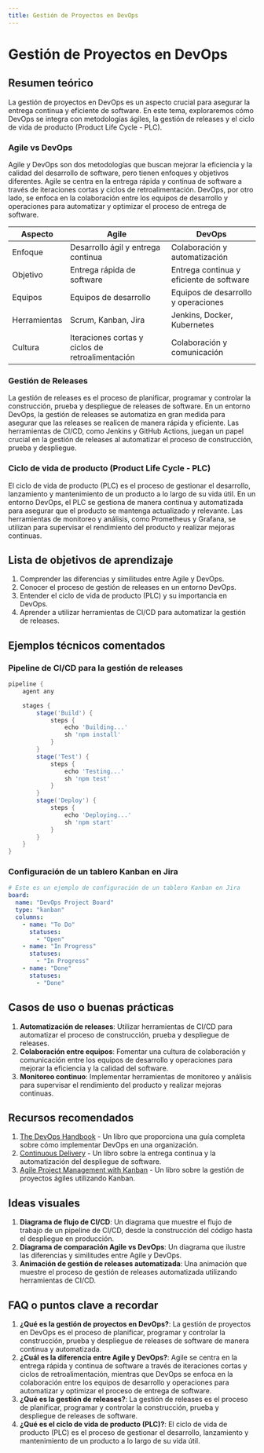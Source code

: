 ```yaml
---
title: Gestión de Proyectos en DevOps
---
```


# Gestión de Proyectos en DevOps

## Resumen teórico

La gestión de proyectos en DevOps es un aspecto crucial para asegurar la entrega continua y eficiente de software. En este tema, exploraremos cómo DevOps se integra con metodologías ágiles, la gestión de releases y el ciclo de vida de producto (Product Life Cycle - PLC).

### Agile vs DevOps

Agile y DevOps son dos metodologías que buscan mejorar la eficiencia y la calidad del desarrollo de software, pero tienen enfoques y objetivos diferentes. Agile se centra en la entrega rápida y continua de software a través de iteraciones cortas y ciclos de retroalimentación. DevOps, por otro lado, se enfoca en la colaboración entre los equipos de desarrollo y operaciones para automatizar y optimizar el proceso de entrega de software.

| Aspecto         | Agile                                      | DevOps                                      |
|-----------------|--------------------------------------------|---------------------------------------------|
| Enfoque         | Desarrollo ágil y entrega continua         | Colaboración y automatización               |
| Objetivo        | Entrega rápida de software                 | Entrega continua y eficiente de software    |
| Equipos         | Equipos de desarrollo                      | Equipos de desarrollo y operaciones         |
| Herramientas    | Scrum, Kanban, Jira                        | Jenkins, Docker, Kubernetes                 |
| Cultura         | Iteraciones cortas y ciclos de retroalimentación | Colaboración y comunicación                 |

### Gestión de Releases

La gestión de releases es el proceso de planificar, programar y controlar la construcción, prueba y despliegue de releases de software. En un entorno DevOps, la gestión de releases se automatiza en gran medida para asegurar que las releases se realicen de manera rápida y eficiente. Las herramientas de CI/CD, como Jenkins y GitHub Actions, juegan un papel crucial en la gestión de releases al automatizar el proceso de construcción, prueba y despliegue.

### Ciclo de vida de producto (Product Life Cycle - PLC)

El ciclo de vida de producto (PLC) es el proceso de gestionar el desarrollo, lanzamiento y mantenimiento de un producto a lo largo de su vida útil. En un entorno DevOps, el PLC se gestiona de manera continua y automatizada para asegurar que el producto se mantenga actualizado y relevante. Las herramientas de monitoreo y análisis, como Prometheus y Grafana, se utilizan para supervisar el rendimiento del producto y realizar mejoras continuas.

## Lista de objetivos de aprendizaje

1. Comprender las diferencias y similitudes entre Agile y DevOps.
2. Conocer el proceso de gestión de releases en un entorno DevOps.
3. Entender el ciclo de vida de producto (PLC) y su importancia en DevOps.
4. Aprender a utilizar herramientas de CI/CD para automatizar la gestión de releases.

## Ejemplos técnicos comentados

### Pipeline de CI/CD para la gestión de releases

```groovy
pipeline {
    agent any

    stages {
        stage('Build') {
            steps {
                echo 'Building...'
                sh 'npm install'
            }
        }
        stage('Test') {
            steps {
                echo 'Testing...'
                sh 'npm test'
            }
        }
        stage('Deploy') {
            steps {
                echo 'Deploying...'
                sh 'npm start'
            }
        }
    }
}
```

### Configuración de un tablero Kanban en Jira

```yaml
# Este es un ejemplo de configuración de un tablero Kanban en Jira
board:
  name: "DevOps Project Board"
  type: "kanban"
  columns:
    - name: "To Do"
      statuses:
        - "Open"
    - name: "In Progress"
      statuses:
        - "In Progress"
    - name: "Done"
      statuses:
        - "Done"
```

## Casos de uso o buenas prácticas

1. **Automatización de releases**: Utilizar herramientas de CI/CD para automatizar el proceso de construcción, prueba y despliegue de releases.
2. **Colaboración entre equipos**: Fomentar una cultura de colaboración y comunicación entre los equipos de desarrollo y operaciones para mejorar la eficiencia y la calidad del software.
3. **Monitoreo continuo**: Implementar herramientas de monitoreo y análisis para supervisar el rendimiento del producto y realizar mejoras continuas.

## Recursos recomendados

1. [The DevOps Handbook](https://www.amazon.com/DevOps-Handbook-World-Class-Reliability-Organizations/dp/1942788002) - Un libro que proporciona una guía completa sobre cómo implementar DevOps en una organización.
2. [Continuous Delivery](https://www.amazon.com/Continuous-Delivery-Deployment-Automation-Addison-Wesley/dp/0321601912) - Un libro sobre la entrega continua y la automatización del despliegue de software.
3. [Agile Project Management with Kanban](https://www.amazon.com/Agile-Project-Management-Kanban-Eric/dp/0735698953) - Un libro sobre la gestión de proyectos ágiles utilizando Kanban.

## Ideas visuales

1. **Diagrama de flujo de CI/CD**: Un diagrama que muestre el flujo de trabajo de un pipeline de CI/CD, desde la construcción del código hasta el despliegue en producción.
2. **Diagrama de comparación Agile vs DevOps**: Un diagrama que ilustre las diferencias y similitudes entre Agile y DevOps.
3. **Animación de gestión de releases automatizada**: Una animación que muestre el proceso de gestión de releases automatizada utilizando herramientas de CI/CD.

## FAQ o puntos clave a recordar

1. **¿Qué es la gestión de proyectos en DevOps?**: La gestión de proyectos en DevOps es el proceso de planificar, programar y controlar la construcción, prueba y despliegue de releases de software de manera continua y automatizada.
2. **¿Cuál es la diferencia entre Agile y DevOps?**: Agile se centra en la entrega rápida y continua de software a través de iteraciones cortas y ciclos de retroalimentación, mientras que DevOps se enfoca en la colaboración entre los equipos de desarrollo y operaciones para automatizar y optimizar el proceso de entrega de software.
3. **¿Qué es la gestión de releases?**: La gestión de releases es el proceso de planificar, programar y controlar la construcción, prueba y despliegue de releases de software.
4. **¿Qué es el ciclo de vida de producto (PLC)?**: El ciclo de vida de producto (PLC) es el proceso de gestionar el desarrollo, lanzamiento y mantenimiento de un producto a lo largo de su vida útil.
